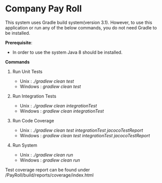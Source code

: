 # Company Pay Roll

This system uses Gradle build system(version 3.1). However, to use this application or run any of the below commands, you do not need Gradle to be installed.

**Prerequisite**:
- In order to use the system Java 8 should be installed.

**Commands**


1. Run Unit Tests
    - Unix      : _./gradlew clean test_
    - Windows   : _gradlew clean test_
    
2. Run Integration Tests
   - Unix      : _./gradlew clean integrationTest_
   - Windows   : _gradlew clean integrationTest_
       
3. Run Code Coverage
   - Unix      : _./gradlew clean test integrationTest jacocoTestReport_
   - Windows   : _gradlew clean test integrationTest jacocoTestReport_
       
4. Run System
    - Unix      : _./gradlew clean run_
    - Windows   : _gradlew clean run_
    
    
Test coverage report can be found under /PayRoll/build/reports/coverage/index.html